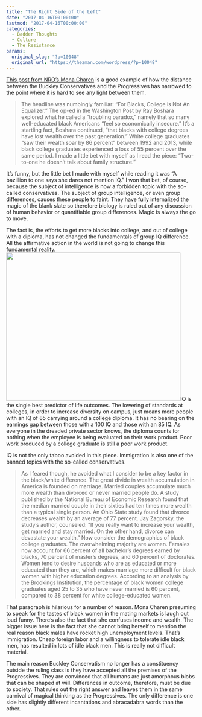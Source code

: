 ```yaml
---
title: "The Right Side of the Left"
date: "2017-04-16T00:00:00"
lastmod: "2017-04-16T00:00:00"
categories:
  - Badder Thoughts
  - Culture
  - The Resistance
params:
  original_slug: "?p=10048"
  original_url: "https://thezman.com/wordpress/?p=10048"
---
```


<a
href="http://www.nationalreview.com/article/446743/racial-wealth-disparity-college-graduates-why-black-grads-less-wealthy"
target="_blank">This post from NRO’s Mona Charen</a> is a good example
of how the distance between the Buckley Conservatives and the
Progressives has narrowed to the point where it is hard to see any light
between them.

> The headline was numbingly familiar: “For Blacks, College is Not An
> Equalizer.” The op-ed in the Washington Post by Ray Boshara explored
> what he called a “troubling paradox,” namely that so many
> well-educated black Americans “feel so economically insecure.” It’s a
> startling fact, Boshara continued, “that blacks with college degrees
> have lost wealth over the past generation.” White college graduates
> “saw their wealth soar by 86 percent” between 1992 and 2013, while
> black college graduates experienced a loss of 55 percent over the same
> period. I made a little bet with myself as I read the piece:
> “Two-to-one he doesn’t talk about family structure.”

It’s funny, but the little bet I made with myself while reading it was
“A bazillion to one says she dares not mention IQ.” I won that bet, of
course, because the subject of intelligence is now a forbidden topic
with the so-called conservatives. The subject of group intelligence, or
even group differences, causes these people to faint. They have fully
internalized the magic of the blank slate so therefore biology is ruled
out of any discussion of human behavior or quantifiable group
differences. Magic is always the go to move.

The fact is, the efforts to get more blacks into college, and out of
college with a diploma, has not changed the fundamentals of group IQ
difference. All the affirmative action in the world is not going to
change this fundamental
reality.<img src="http://www.lagriffedulion.f2s.com/retar0%7Bimage0%7D.gif"
class="aligncenter size-full" decoding="async" width="462"
height="393" />IQ is the single best predictor of life outcomes. The
lowering of standards at colleges, in order to increase diversity on
campus, just means more people with an IQ of 85 carrying around a
college diploma. It has no bearing on the earnings gap between those
with a 100 IQ and those with an 85 IQ. As everyone in the dreaded
private sector knows, the diploma counts for nothing when the employee
is being evaluated on their work product. Poor work produced by a
college graduate is still a poor work product.

IQ is not the only taboo avoided in this piece. Immigration is also one
of the banned topics with the so-called conservatives.

> As I feared though, he avoided what I consider to be a key factor in
> the black/white difference. The great divide in wealth accumulation in
> America is founded on marriage. Married couples accumulate much more
> wealth than divorced or never married people do. A study published by
> the National Bureau of Economic Research found that the median married
> couple in their sixties had ten times more wealth than a typical
> single person. An Ohio State study found that divorce decreases wealth
> by an average of 77 percent. Jay Zagorsky, the study’s author,
> counseled: “If you really want to increase your wealth, get married
> and stay married. On the other hand, divorce can devastate your
> wealth.” Now consider the demographics of black college graduates. The
> overwhelming majority are women. Females now account for 66 percent of
> all bachelor’s degrees earned by blacks, 70 percent of master’s
> degrees, and 60 percent of doctorates. Women tend to desire husbands
> who are as educated or more educated than they are, which makes
> marriage more difficult for black women with higher education degrees.
> According to an analysis by the Brookings Institution, the percentage
> of black women college graduates aged 25 to 35 who have never married
> is 60 percent, compared to 38 percent for white college-educated
> women.

That paragraph is hilarious for a number of reason. Mona Charen
presuming to speak for the tastes of black women in the mating markets
is laugh out loud funny. There’s also the fact that she confuses income
and wealth. The bigger issue here is the fact that she cannot bring
herself to mention the real reason black males have rocket high
unemployment levels. That’s immigration. Cheap foreign labor and a
willingness to tolerate idle black men, has resulted in lots of idle
black men. This is really not difficult material.

The main reason Buckley Conservatism no longer has a constituency
outside the ruling class is they have accepted all the premises of the
Progressives. They are convinced that all humans are just amorphous
blobs that can be shaped at will. Differences in outcome, therefore,
must be due to society. That rules out the right answer and leaves them
in the same carnival of magical thinking as the Progressives. The only
difference is one side has slightly different incantations and
abracadabra words than the other.
